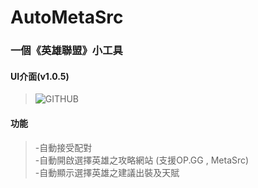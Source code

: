 # AutoMetaSrc
### 一個《英雄聯盟》小工具
#### UI介面(v1.0.5)
> ![GITHUB]( https://github.com/zzzz100344/AutoMetaSrc/blob/main/v1.0.5.jpg "UI介面")
#### 功能
> -自動接受配對 \
> -自動開啟選擇英雄之攻略網站 (支援OP.GG , MetaSrc)\
> -自動顯示選擇英雄之建議出裝及天賦
